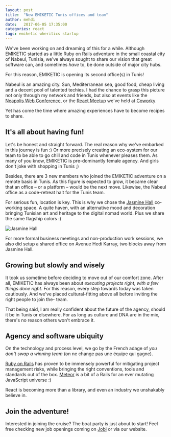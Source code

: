 ```yaml
---
layout: post
title:  "New EMIKETIC Tunis offices and team"
author: mehdi
date:   2017-06-05 17:35:00
categories: react
tags: emiketic wheritics startup
---
```


We've been working on and dreaming of this for a while. Although EMIKETIC started as a little Ruby on Rails adventure in the small coastal city of Nabeul, Tunisia, we've always sought to share our vision that great software can, and sometimes *have* to, be done outside of major city hubs.

For this reason, EMIKETIC is opening its second office(s) in Tunis!

Nabeul is an amazing city. Sun, Mediterranean sea, good food, cheap living and a decent pool of talented techies. I had the chance to grasp this picture not only through my network and friends, but also at events like the [Neapolis Web Conference](https://www.facebook.com/neapoliswebconf/), or the [React Meetup](https://www.facebook.com/coworkyspace/photos/pcb.310022586068000/310022472734678/?type=3&theater) we've held at [Coworky](https://www.facebook.com/coworkyspace/)

Yet has come the time where amazing experiences have to become recipes to share.

It's all about having fun!
---
Let's be honest and straight forward. The real reason why we've embarked in this journey is fun :) Or more precisely creating an eco-system for our team to be able to go chill and code in Tunis whenever pleases them. As many of you know, EMIKETIC is pre-dominantly female agency. And girls don't joke with shopping in Tunis ;)

Besides, there are 3 new members who joined the EMIKETIC adventure on a remote basis in Tunis. As this figure is expected to grow, it became clear that an office – or a platform – would be the next move.
Likewise, the Nabeul office as a code-retreat halt for the Tunis team.

For serious fun, location is key. This is why we chose the [Jasmine Hall](http://jasminehall.org) co-working space. A quite haven, with an alternative mood and decoration bringing Tunisian art and heritage to the digital nomad world. Plus we share the same flagship colors :)

![Jasmine Hall](http://jasminehall.org/images/logo.png) 

For more formal business meetings and non-production work sessions, we also did setup a shared office on Avenue Hedi Karray, two blocks away from Jasmine Hall.

Growing but slowly and wisely
---

It took us sometime before deciding to move out of our comfort zone. After all, EMIKETIC has always been about *executing projects right, with a few things done right*.
For this reason, every step towards today was taken cautiously. And we've placed cultural-fitting above all before inviting the right people to join the- team.

That being said, I am really confident about the future of the agency, should it be in Tunis or elsewhere. For as long as culture and DNA are in the mix, there's no reason others won't embrace it.



Agency and software ubiquity
---
On the technology and process level, we go by the French adage of *you don't swap a winning team* (on ne change pas une équipe qui gagne). 

[Ruby on Rails](http://rubyonrails.org/) has proven to be immensely powerful for mitigating project management risks, while bringing the right conventions, tools and standards out of the box. 
[Meteor](http://www.meteor.com) is a bit of a Rails for an ever mutating JavaScript universe :)

React is becoming more than a library, and even an industry we unshakably believe in.

Join the adventure!
---
Interested in joining the cruise? The boat party is just about to start! Feel free checking new job openings coming on [Jobi](https://www.jobi.tn/company.html/emiketic) or via our website.
